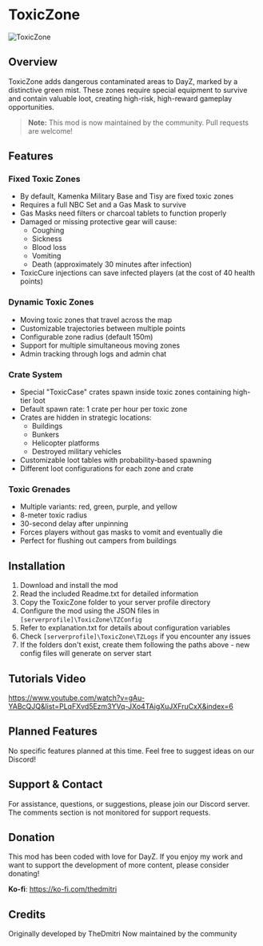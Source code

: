 # ToxicZone

![ToxicZone](https://images.steamusercontent.com/ugc/782981499768740366/74DD65624420DB2DA716152BE573EC2F291D7AC6/?imw=5000&imh=5000&ima=fit&impolicy=Letterbox&imcolor=%23000000&letterbox=false)

## Overview
ToxicZone adds dangerous contaminated areas to DayZ, marked by a distinctive green mist. These zones require special equipment to survive and contain valuable loot, creating high-risk, high-reward gameplay opportunities.

> **Note:** This mod is now maintained by the community. Pull requests are welcome!

## Features

### Fixed Toxic Zones
- By default, Kamenka Military Base and Tisy are fixed toxic zones
- Requires a full NBC Set and a Gas Mask to survive
- Gas Masks need filters or charcoal tablets to function properly
- Damaged or missing protective gear will cause:
  - Coughing
  - Sickness
  - Blood loss
  - Vomiting
  - Death (approximately 30 minutes after infection)
- ToxicCure injections can save infected players (at the cost of 40 health points)

### Dynamic Toxic Zones
- Moving toxic zones that travel across the map
- Customizable trajectories between multiple points
- Configurable zone radius (default 150m)
- Support for multiple simultaneous moving zones
- Admin tracking through logs and admin chat

### Crate System
- Special "ToxicCase" crates spawn inside toxic zones containing high-tier loot
- Default spawn rate: 1 crate per hour per toxic zone
- Crates are hidden in strategic locations:
  - Buildings
  - Bunkers
  - Helicopter platforms
  - Destroyed military vehicles
- Customizable loot tables with probability-based spawning
- Different loot configurations for each zone and crate

### Toxic Grenades
- Multiple variants: red, green, purple, and yellow
- 8-meter toxic radius
- 30-second delay after unpinning
- Forces players without gas masks to vomit and eventually die
- Perfect for flushing out campers from buildings

## Installation

1. Download and install the mod
2. Read the included Readme.txt for detailed information
3. Copy the ToxicZone folder to your server profile directory
4. Configure the mod using the JSON files in `[serverprofile]\ToxicZone\TZConfig`
5. Refer to explanation.txt for details about configuration variables
6. Check `[serverprofile]\ToxicZone\TZLogs` if you encounter any issues
7. If the folders don't exist, create them following the paths above - new config files will generate on server start

## Tutorials Video
https://www.youtube.com/watch?v=gAu-YABcQJQ&list=PLqFXvd5Ezm3YVq-JXo4TAigXuJXFruCxX&index=6

## Planned Features

No specific features planned at this time. Feel free to suggest ideas on our Discord!

## Support & Contact

For assistance, questions, or suggestions, please join our Discord server. The comments section is not monitored for support requests.

## Donation

This mod has been coded with love for DayZ. If you enjoy my work and want to support the development of more content, please consider donating!

**Ko-fi**: https://ko-fi.com/thedmitri

## Credits

Originally developed by TheDmitri
Now maintained by the community